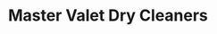 ---
title: "Master Valet Dry Cleaners"
url: /christchurch/master-valet-dry-cleaners/
shop: Wäscherei
---